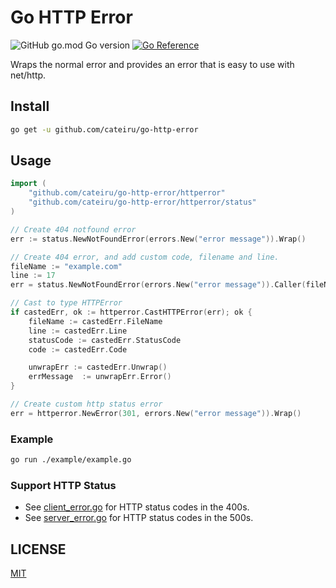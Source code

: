 # Go HTTP Error

![GitHub go.mod Go version](https://img.shields.io/github/go-mod/go-version/cateiru/go-http-error?style=flat-square) [![Go Reference](https://pkg.go.dev/badge/github.com/cateiru/go-http-error.svg)](https://pkg.go.dev/github.com/cateiru/go-http-error)

Wraps the normal error and provides an error that is easy to use with net/http.

## Install

```bash
go get -u github.com/cateiru/go-http-error
```

## Usage

```go
import (
    "github.com/cateiru/go-http-error/httperror"
    "github.com/cateiru/go-http-error/httperror/status"
)

// Create 404 notfound error
err := status.NewNotFoundError(errors.New("error message")).Wrap()

// Create 404 error, and add custom code, filename and line.
fileName := "example.com"
line := 17
err = status.NewNotFoundError(errors.New("error message")).Caller(fileName, line).AddCode(10).Wrap()

// Cast to type HTTPError
if castedErr, ok := httperror.CastHTTPError(err); ok {
    fileName := castedErr.FileName
    line := castedErr.Line
    statusCode := castedErr.StatusCode
    code := castedErr.Code

    unwrapErr := castedErr.Unwrap()
    errMessage  := unwrapErr.Error()
}

// Create custom http status error
err = httperror.NewError(301, errors.New("error message")).Wrap()
```

### Example

```bash
go run ./example/example.go
```

### Support HTTP Status

- See [client_error.go](./httperror/client_error.go) for HTTP status codes in the 400s.
- See [server_error.go](./httperror/server_error.go) for HTTP status codes in the 500s.

## LICENSE

[MIT](./LICENSE)
